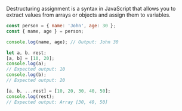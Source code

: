 Destructuring assignment is a syntax in JavaScript that allows you to extract values from arrays or objects and assign them to variables.

```js
const person = { name: 'John', age: 30 };
const { name, age } = person;

console.log(name, age); // Output: John 30

let a, b, rest;
[a, b] = [10, 20];
console.log(a);
// Expected output: 10
console.log(b);
// Expected output: 20

[a, b, ...rest] = [10, 20, 30, 40, 50];
console.log(rest);
// Expected output: Array [30, 40, 50]
```